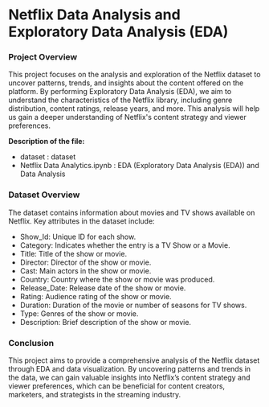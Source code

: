 # Netflix Data Analysis and Exploratory Data Analysis (EDA)

### Project Overview
This project focuses on the analysis and exploration of the Netflix dataset to uncover patterns, trends, and insights about the content offered on the platform. By performing Exploratory Data Analysis (EDA), we aim to understand the characteristics of the Netflix library, including genre distribution, content ratings, release years, and more. This analysis will help us gain a deeper understanding of Netflix's content strategy and viewer preferences.

**Description of the file:**
- dataset : dataset
- Netflix Data Analytics.ipynb : EDA (Exploratory Data Analysis (EDA)) and Data Analysis

### Dataset Overview
The dataset contains information about movies and TV shows available on Netflix. Key attributes in the dataset include:
- Show_Id: Unique ID for each show.
- Category: Indicates whether the entry is a TV Show or a Movie.
- Title: Title of the show or movie.
- Director: Director of the show or movie.
- Cast: Main actors in the show or movie.
- Country: Country where the show or movie was produced.
- Release_Date: Release date of the show or movie.
- Rating: Audience rating of the show or movie.
- Duration: Duration of the movie or number of seasons for TV shows.
- Type: Genres of the show or movie.
- Description: Brief description of the show or movie.

### Conclusion
This project aims to provide a comprehensive analysis of the Netflix dataset through EDA and data visualization. By uncovering patterns and trends in the data, we can gain valuable insights into Netflix’s content strategy and viewer preferences, which can be beneficial for content creators, marketers, and strategists in the streaming industry.
